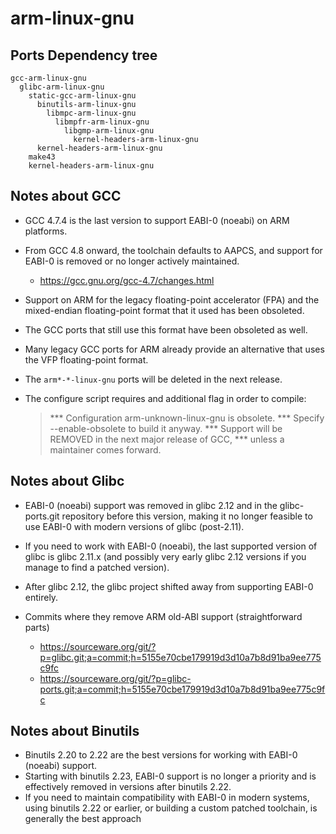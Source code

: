 # arm-linux-gnu

## Ports Dependency tree

```
gcc-arm-linux-gnu
  glibc-arm-linux-gnu
    static-gcc-arm-linux-gnu
      binutils-arm-linux-gnu
        libmpc-arm-linux-gnu
          libmpfr-arm-linux-gnu
            libgmp-arm-linux-gnu
              kernel-headers-arm-linux-gnu
      kernel-headers-arm-linux-gnu
    make43
    kernel-headers-arm-linux-gnu
```

## Notes about GCC

- GCC 4.7.4 is the last version to support EABI-0 (noeabi) on ARM platforms.
- From GCC 4.8 onward, the toolchain defaults to AAPCS, and support for EABI-0 is removed or no longer actively maintained.
  - https://gcc.gnu.org/gcc-4.7/changes.html

- Support on ARM for the legacy floating-point accelerator (FPA) and the mixed-endian floating-point format that it used has been obsoleted.
- The GCC ports that still use this format have been obsoleted as well.
- Many legacy GCC ports for ARM already provide an alternative that uses the VFP floating-point format.
- The `arm*-*-linux-gnu` ports will be deleted in the next release.
- The configure script requires and additional flag in order to compile:
  > *** Configuration arm-unknown-linux-gnu is obsolete.
  > *** Specify --enable-obsolete to build it anyway.
  > *** Support will be REMOVED in the next major release of GCC,
  > *** unless a maintainer comes forward.


## Notes about Glibc

- EABI-0 (noeabi) support was removed in glibc 2.12 and in the glibc-ports.git repository before this version, making it no longer feasible to use EABI-0 with modern versions of glibc (post-2.11).
- If you need to work with EABI-0 (noeabi), the last supported version of glibc is glibc 2.11.x (and possibly very early glibc 2.12 versions if you manage to find a patched version).
- After glibc 2.12, the glibc project shifted away from supporting EABI-0 entirely.

- Commits where they remove ARM old-ABI support (straightforward parts)
  - https://sourceware.org/git/?p=glibc.git;a=commit;h=5155e70cbe179919d3d10a7b8d91ba9ee775c9fc
  - https://sourceware.org/git/?p=glibc-ports.git;a=commit;h=5155e70cbe179919d3d10a7b8d91ba9ee775c9fc


## Notes about Binutils

- Binutils 2.20 to 2.22 are the best versions for working with EABI-0 (noeabi) support.
- Starting with binutils 2.23, EABI-0 support is no longer a priority and is effectively removed in versions after binutils 2.22.
- If you need to maintain compatibility with EABI-0 in modern systems, using binutils 2.22 or earlier, or building a custom patched toolchain, is generally the best approach

